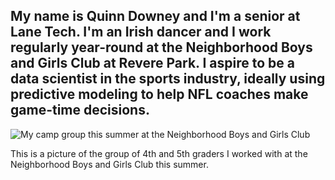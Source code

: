 ## My name is Quinn Downey and I'm a senior at Lane Tech. I'm an Irish dancer and I work regularly year-round at the Neighborhood Boys and Girls Club at Revere Park. I aspire to be a data scientist in the sports industry, ideally using predictive modeling to help NFL coaches make game-time decisions.

<picture>
 <source media="(prefers-color-scheme: dark)" srcset="https://github.com/user-attachments/assets/08de1206-c95e-4e90-a8e6-f6254ff0d3f4"
">
 <source media="(prefers-color-scheme: light)" srcset="https://github.com/user-attachments/assets/4c2991e3-1624-4f74-b5e5-067a958a739b"
">
 <img alt="My camp group this summer at the Neighborhood Boys and Girls Club" src="https://github.com/user-attachments/assets/bf2947c5-7b49-4f61-b5d0-69c3f6865503"
">
</picture> 

This is a picture of the group of 4th and 5th graders I worked with at the Neighborhood Boys and Girls Club this summer.

<!--
**quinny-12/quinny-12** is a ✨ _special_ ✨ repository because its `README.md` (this file) appears on your GitHub profile.

Here are some ideas to get you started:

- 🔭 I’m currently working on ...
- 🌱 I’m currently learning ...
- 👯 I’m looking to collaborate on ...
- 🤔 I’m looking for help with ...
- 💬 Ask me about ...
- 📫 How to reach me: ...
- 😄 Pronouns: ...
- ⚡ Fun fact: ...
-->

